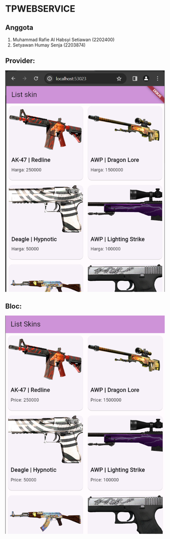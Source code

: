 # TPWEBSERVICE
## Anggota
1. Muhammad Rafie Al Habsyi Setiawan (2202400)
2. Setyawan Humay Senja (2203874)


## Provider:
![alt text](<Screenshot 2024-05-14 181817.png>)

## Bloc:
![alt text](<Screenshot 2024-05-14 181934.png>)
